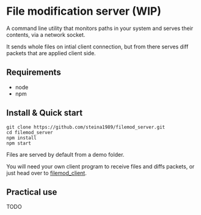 # File modification server (WIP)

A command line utility that monitors paths in your system and serves their contents, via a network socket.

It sends whole files on intial client connection, but from there serves diff packets that are applied client side.

## Requirements
* node
* npm

## Install & Quick start
```
git clone https://github.com/steina1989/filemod_server.git
cd filemod_server
npm install
npm start
```

Files are served by default from a demo folder.

You will need your own client program to receive files and diffs packets, or just head over to [filemod_client](https://github.com/steina1989/filemod_client).

## Practical use
TODO
